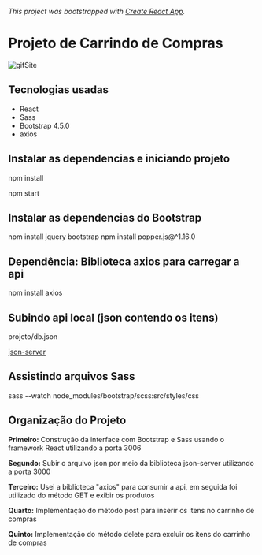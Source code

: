 _This project was bootstrapped with [Create React App](https://github.com/facebook/create-react-app)._

# Projeto de Carrindo de Compras

![gifSite](https://user-images.githubusercontent.com/47642347/83709055-bae9bf00-a5eb-11ea-9b6e-8e950b69e5c5.gif)


## Tecnologias usadas

* React
* Sass
* Bootstrap 4.5.0
* axios

## Instalar as dependencias e iniciando projeto

npm install

npm start

## Instalar as dependencias do Bootstrap

npm install jquery bootstrap
npm install  popper.js@^1.16.0

## Dependência: Biblioteca axios para carregar a api

npm install axios    

## Subindo api local (json contendo os itens)

projeto/db.json

[json-server](https://github.com/typicode/json-server)

## Assistindo arquivos Sass

sass --watch node_modules/bootstrap/scss:src/styles/css


## Organização do Projeto

**Primeiro:**  Construção da interface com Bootstrap e Sass usando o framework React utilizando a porta 3006

**Segundo:**  Subir o arquivo json por meio da biblioteca json-server  utilizando a porta 3000

**Terceiro:** Usei a biblioteca "axios" para consumir a api, em seguida foi utilizado do método GET e exibir os produtos

**Quarto:** Implementação do método post para inserir os itens no carrinho de compras

**Quinto:** Implementação do método delete para excluir os itens do carrinho de compras
